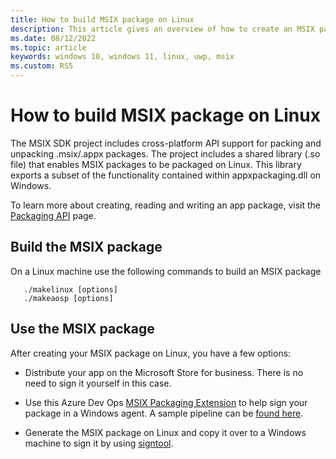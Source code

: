 ```yaml
---
title: How to build MSIX package on Linux 
description: This article gives an overview of how to create an MSIX package on a Linux machine using the MSIX SDK
ms.date: 08/12/2022
ms.topic: article
keywords: windows 10, windows 11, linux, uwp, msix
ms.custom: RS5
---
```


# How to build MSIX package on Linux
The MSIX SDK project includes cross-platform API support for packing and unpacking .msix/.appx packages. The project includes a shared library (.so file) that enables MSIX packages to be packaged on Linux. This library exports a subset of the functionality contained within appxpackaging.dll on Windows. 

To learn more about creating, reading and writing an app package, visit the [Packaging API](/windows/win32/appxpkg/interfaces) page. 

## Build the MSIX package
On a Linux machine use the following commands to build an MSIX package 

```
   ./makelinux [options]
   ./makeaosp [options]
```

## Use the MSIX package

After creating your MSIX package on Linux, you have a few options:

* Distribute your app on the Microsoft Store for business. There is no need to sign it yourself in this case.

* Use this Azure Dev Ops [MSIX Packaging Extension](https://marketplace.visualstudio.com/items?itemName=MSIX.msix-ci-automation-task) to help sign your package in a Windows agent. A sample pipeline can be [found here](https://github.com/microsoft/msix-packaging/blob/master/tools/pipelines-tasks/azure-pipelines/sample-pipeline.yml).

* Generate the MSIX package on Linux and copy it over to a Windows machine to sign it by using [signtool](/windows/msix/package/sign-app-package-using-signtool).
